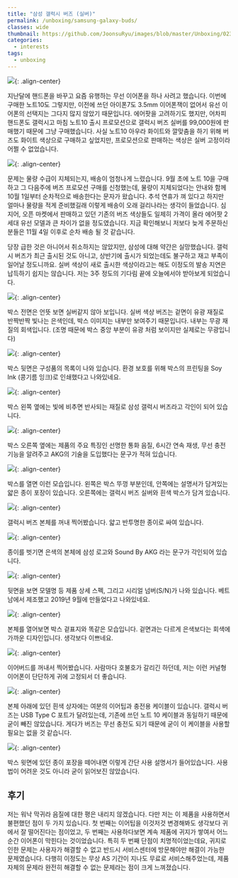 ```yaml
---
title: "삼성 갤럭시 버즈 (실버)"
permalink: /unboxing/samsung-galaxy-buds/
classes: wide
thumbnail: https://github.com/JoonsuRyu/images/blob/master/Unboxing/023/00.jpg?raw=true
categories:
  - interests
tags:
  - unboxing
---
```


![](https://github.com/JoonsuRyu/images/blob/master/Unboxing/023/00.jpg?raw=true){: .align-center}

지난달에 핸드폰을 바꾸고 요즘 유행하는 무선 이어폰을 하나 사려고 했습니다. 이번에 구매한 노트10도 그렇지만, 이전에 쓰던 아이폰7도 3.5mm 이어폰잭이 없어서 유선 이어폰의 선택지는 그다지 많지 않았기 때문입니다. 에어팟을 고려하기도 했지만, 어차피 핸드폰도 갤럭시고 마침 노트10 출시 프로모션으로 갤럭시 버즈 실버를 99,000원에 판매했기 때문에 그냥 구매했습니다. 사실 노트10 아우라 화이트와 깔맞춤을 하기 위해 버즈도 화이트 색상으로 구매하고 싶었지만, 프로모션으로 판매하는 색상은 실버 고정이라 어쩔 수 없었습니다.

![](https://github.com/JoonsuRyu/images/blob/master/Unboxing/023/01.jpg?raw=true){: .align-center}

문제는 물량 수급이 지체되는지, 배송이 엄청나게 느렸습니다. 9월 초에 노트 10을 구매하고 그 다음주에 버즈 프로모션 구매를 신청했는데, 물량이 지체되었다는 안내와 함께 10월 1일부터 순차적으로 배송한다는 문자가 왔습니다. 추석 연휴가 껴 있다고 하지만 얼마나 물량을 적게 준비했길래 이렇게 배송이 오래 걸리나라는 생각이 들었습니다. 심지어, 오픈 마켓에서 판매하고 있던 기존의 버즈 색상들도 일제히 가격이 올라 에어팟 2세대 유선 모델과 큰 차이가 없을 정도였습니다. 지금 확인해보니 저보다 늦게 주문하신 분들은 11월 4일 이후로 순차 배송 될 것 같습니다.

당장 급한 것은 아니어서 취소하지는 않았지만, 삼성에 대해 약간은 실망했습니다. 갤럭시 버즈가 최근 출시된 것도 아니고, 상반기에 출시가 되었는데도 불구하고 재고 부족이 일어날 정도니까요. 실버 색상이 새로 출시한 색상이라고는 해도 이정도의 발송 지연은 납득하기 쉽지는 않습니다. 저는 3주 정도의 기다림 끝에 오늘에서야 받아보게 되었습니다.

![](https://github.com/JoonsuRyu/images/blob/master/Unboxing/023/02.jpg?raw=true){: .align-center}

박스 전면은 언뜻 보면 실버같지 않아 보입니다. 실버 색상 버즈는 겉면이 유광 재질로 반짝반짝 빛나는 은색인데, 박스 이미지는 내부만 보여주기 때문입니다. 내부는 무광 재질의 회색입니다. (조명 때문에 박스 중앙 부분이 유광 처럼 보이지만 실제로는 무광입니다)

![](https://github.com/JoonsuRyu/images/blob/master/Unboxing/023/03.jpg?raw=true){: .align-center}

박스 뒷면은 구성품의 목록이 나와 있습니다. 환경 보호를 위해 박스의 프린팅을 Soy Ink (콩기름 잉크)로 인쇄했다고 나와있네요.

![](https://github.com/JoonsuRyu/images/blob/master/Unboxing/023/04.jpg?raw=true){: .align-center}

박스 왼쪽 옆에는 빛에 비추면 반사되는 재질로 삼성 갤럭시 버즈라고 각인이 되어 있습니다.

![](https://github.com/JoonsuRyu/images/blob/master/Unboxing/023/05.jpg?raw=true){: .align-center}

박스 오른쪽 옆에는 제품의 주요 특징인 선명한 통화 음질, 6시간 연속 재생, 무선 충전 기능을 알려주고 AKG의 기술을 도입했다는 문구가 적혀 있습니다.

![](https://github.com/JoonsuRyu/images/blob/master/Unboxing/023/06.jpg?raw=true){: .align-center}

박스를 열면 이런 모습입니다. 왼쪽은 박스 뚜껑 부분인데, 안쪽에는 설명서가 담겨있는 얇은 종이 포장이 있습니다. 오른쪽에는 갤럭시 버즈 실버와 흰색 박스가 담겨 있습니다.

![](https://github.com/JoonsuRyu/images/blob/master/Unboxing/023/07.jpg?raw=true){: .align-center}

갤럭시 버즈 본체를 꺼내 찍어봤습니다. 얇고 반투명한 종이로 싸여 있습니다.

![](https://github.com/JoonsuRyu/images/blob/master/Unboxing/023/08.jpg?raw=true){: .align-center}

종이를 벗기면 은색의 본체에 삼성 로고와 Sound By AKG 라는 문구가 각인되어 있습니다.

![](https://github.com/JoonsuRyu/images/blob/master/Unboxing/023/09.jpg?raw=true){: .align-center}

뒷면을 보면 모델명 등 제품 상세 스펙, 그리고 시리얼 넘버(S/N)가 나와 있습니다. 베트남에서 제조했고 2019년 9월에 만들었다고 나와있네요.

![](https://github.com/JoonsuRyu/images/blob/master/Unboxing/023/10.jpg?raw=true){: .align-center}

본체를 열어보면 박스 겉표지와 똑같은 모습입니다. 겉면과는 다르게 은색보다는 회색에 가까운 디자인입니다. 생각보다 이쁘네요.

![](https://github.com/JoonsuRyu/images/blob/master/Unboxing/023/11.jpg?raw=true){: .align-center}

이어버드를 꺼내서 찍어봤습니다. 사람마다 호불호가 갈리긴 하던데, 저는 이런 커널형 이어폰이 단단하게 귀에 고정되서 더 좋습니다.

![](https://github.com/JoonsuRyu/images/blob/master/Unboxing/023/12.jpg?raw=true){: .align-center}

본체 아래에 있던 흰색 상자에는 여분의 이어팁과 충전용 케이블이 있습니다. 갤럭시 버즈는 USB Type C 포트가 달려있는데, 기존에 쓰던 노트 10 케이블과 동일하기 때문에 굳이 빼진 않았습니다. 게다가 버즈는 무선 충전도 되기 때문에 굳이 이 케이블을 사용할 필요는 없을 것 같습니다.

![](https://github.com/JoonsuRyu/images/blob/master/Unboxing/023/13.jpg?raw=true){: .align-center}

박스 윗면에 있던 종이 포장을 떼어내면 이렇게 간단 사용 설명서가 들어있습니다. 사용법이 어려운 것도 아니라 굳이 읽어보진 않았습니다.

## 후기

저는 워낙 막귀라 음질에 대한 평은 내리지 않겠습니다. 다만 저는 이 제품을 사용하면서 불편했던 점이 두 가지 있습니다. 첫 번째는 이어팁을 이것저것 변경해봐도 생각보다 귀에서 잘 떨어진다는 점이었고, 두 번째는 사용하다보면 계속 제품에 귀지가 쌓여서 어느 순간 이어폰이 막힌다는 것이었습니다. 특히 두 번째 단점이 치명적이었는데요, 귀지로 인한 문제는 사용자가 해결할 수 없고 반드시 서비스센터에 방문해야만 해결이 가능한 문제였습니다. 다행히 이정도는 무상 AS 기간이 지나도 무료로 서비스해주었는데, 제품 자체의 문제라 완전히 해결할 수 없는 문제라는 점이 크게 느껴졌습니다.